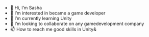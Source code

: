 - 👋 Hi, I’m Sasha
- 👀 I’m interested in became a game developer
- 🌱 I’m currently learning Unity
- 💞️ I’m looking to collaborate on any gamedevelopment company
- 📫 How to reach me good skills in Unity&

<!---
saffd96/saffd96 is a ✨ special ✨ repository because its `README.md` (this file) appears on your GitHub profile.
You can click the Preview link to take a look at your changes.
--->
